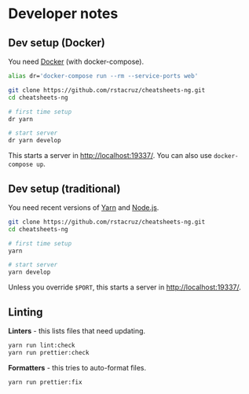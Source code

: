 # Developer notes

## Dev setup (Docker)

You need [Docker][docker] (with docker-compose).

[docker]: https://gist.github.com/rstacruz/297fc799f094f55d062b982f7dac9e41

```sh
alias dr='docker-compose run --rm --service-ports web'

git clone https://github.com/rstacruz/cheatsheets-ng.git
cd cheatsheets-ng

# first time setup
dr yarn

# start server
dr yarn develop
```

This starts a server in <http://localhost:19337/>. You can also use `docker-compose up`.

## Dev setup (traditional)

You need recent versions of [Yarn] and [Node.js].

[yarn]: https://yarnpkg.com
[node.js]: https://nodejs.org/

```sh
git clone https://github.com/rstacruz/cheatsheets-ng.git
cd cheatsheets-ng

# first time setup
yarn

# start server
yarn develop
```

Unless you override `$PORT`, this starts a server in <http://localhost:19337/>.

## Linting

**Linters** - this lists files that need updating.

```bash
yarn run lint:check
yarn run prettier:check
```

**Formatters** - this tries to auto-format files.

```bash
yarn run prettier:fix
```

